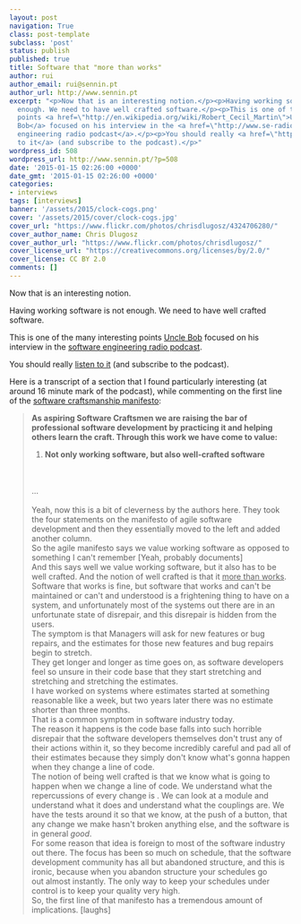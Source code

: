 ```yaml
---
layout: post
navigation: True
class: post-template
subclass: 'post'
status: publish
published: true
title: Software that "more than works"
author: rui
author_email: rui@sennin.pt
author_url: http://www.sennin.pt
excerpt: "<p>Now that is an interesting notion.</p><p>Having working software is not
  enough. We need to have well crafted software.</p><p>This is one of the many interesting
  points <a href=\"http://en.wikipedia.org/wiki/Robert_Cecil_Martin\">Uncle
  Bob</a> focused on his interview in the <a href=\"http://www.se-radio.net/\">software
  engineering radio podcast</a>.</p><p>You should really <a href=\"http://www.se-radio.net/2009/11/episode-150-software-craftsmanship-with-bob-martin/\">listen
  to it</a> (and subscribe to the podcast).</p>"
wordpress_id: 508
wordpress_url: http://www.sennin.pt/?p=508
date: '2015-01-15 02:26:00 +0000'
date_gmt: '2015-01-15 02:26:00 +0000'
categories:
- interviews
tags: [interviews]
banner: '/assets/2015/clock-cogs.png'
cover: '/assets/2015/cover/clock-cogs.jpg'
cover_url: "https://www.flickr.com/photos/chrisdlugosz/4324706280/"
cover_author_name: Chris Dlugosz
cover_author_url: "https://www.flickr.com/photos/chrisdlugosz/"
cover_license_url: "https://creativecommons.org/licenses/by/2.0/"
cover_license: CC BY 2.0
comments: []
---
```

<p>Now that is an interesting notion.</p>
<p>Having working software is not enough. We need to have well crafted software.</p>
<p>This is one of the many interesting points <a href="http://en.wikipedia.org/wiki/Robert_Cecil_Martin">Uncle Bob</a> focused on his interview in the <a href="http://www.se-radio.net/">software engineering radio podcast</a>.</p>
<p>You should really <a href="http://www.se-radio.net/2009/11/episode-150-software-craftsmanship-with-bob-martin/">listen to it</a> (and subscribe to the podcast).</p>
<p><a id="more"></a><a id="more-508"></a></p>
<p>Here is a transcript of a section that I found particularly interesting (at around 16 minute mark of the podcast), while commenting on the first line of the <a href="http://manifesto.softwarecraftsmanship.org/">software craftsmanship manifesto</a>:</p>
<blockquote><p><strong>As aspiring Software Craftsmen we are raising the bar of professional software development by practicing it and helping others learn the craft. Through this work we have come to value:</strong></p>
<ol>
<li><strong>Not only working software, but also well-crafted software</strong></li><br />
</ol><br />
...
<div><br clear="none" />Yeah, now this is a bit of cleverness by&nbsp;the authors&nbsp;here. They took the four statements on the manifesto of agile software development&nbsp;and then they essentially moved to the left and added another column.</div>
<div>So the agile manifesto says we value working software as opposed to something I can't remember [Yeah, probably documents]</div>
<div>And this says well we value working software, but it also has to be well crafted. And the notion of well crafted is that it <span style="text-decoration: underline;">more than works</span>.</div>
<div>Software that works is fine, but software that works and can't be maintained or can't and understood is a frightening thing to have on a system, and unfortunately most of the systems out there are in an unfortunate state of disrepair, and this disrepair is hidden from the users.</div>
<div>The symptom is that Managers will ask for new features or&nbsp;bug repairs, and the estimates for those new features and bug repairs begin to stretch.</div>
<div>They get&nbsp;longer and longer as time goes on, as software developers feel so unsure in their code base that they start&nbsp;stretching and stretching and stretching&nbsp;the estimates.</div>
<div>I have worked on systems where estimates started at something reasonable like a week, but two years later there was no estimate shorter than three&nbsp;months.</div>
<div>That is a common symptom in software industry today.</div>
<div>The reason it happens is the code base falls into such horrible disrepair that the software developers themselves don't trust any of their actions within it, so they become incredibly careful and pad all of their estimates because they simply don't know what's gonna happen when they change a line of code.</div>
<div>The notion of being well crafted is that we know what is going to happen when we change a line of code.&nbsp;We understand what the repercussions of every change is . We can look at a module and understand what it does and understand what the couplings are. We have the tests around it so that we know, at the push of a button, that any change we make hasn't broken anything else, and the software is in general&nbsp;<em>good</em>.</div>
<div>For some reason that idea is foreign to most of the software industry out there. The focus has been so much on schedule, that the software development community&nbsp;has all but abandoned structure, and this is ironic, because when you abandon structure your schedules go out&nbsp;almost instantly. The only way to keep your schedules under control is to keep your quality very high.</div>
<div></div>
<div>So, the first line of that manifesto has a tremendous amount of implications. [laughs]</div></blockquote>
